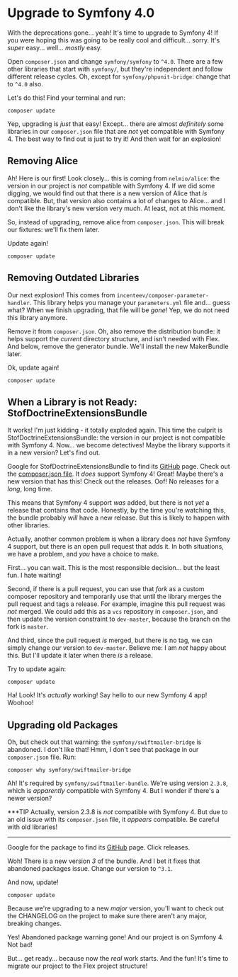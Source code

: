 # Upgrade to Symfony 4.0

With the deprecations gone... yeah! It's time to upgrade to Symfony 4! If you
were hoping this was going to be really cool and difficult... sorry. It's *super*
easy... well... *mostly* easy.

Open `composer.json` and change `symfony/symfony` to `^4.0`. There are a few other
libraries that start with `symfony/`, but they're independent and follow different
release cycles. Oh, except for `symfony/phpunit-bridge`: change that to `^4.0` also.

Let's do this! Find your terminal and run:

```terminal
composer update
```

Yep, upgrading is *just* that easy! Except... there are almost *definitely* some
libraries in our `composer.json` file that are *not* yet compatible with Symfony 4.
The best way to find out is just to try it! And then wait for an explosion!

## Removing Alice

Ah! Here is our first! Look closely... this is coming from `nelmio/alice`: the version
in our project is *not* compatible with Symfony 4. If we did some digging, we would
find out that there *is* a new version of Alice that *is* compatible. But, that version
also contains a lot of changes to Alice... and I don't like the library's new version
very much. At least, not at this moment.

So, instead of upgrading, remove alice from `composer.json`. This will break our
fixtures: we'll fix them later.

Update again!

```terminal-silent
composer update
```

## Removing Outdated Libraries

Our next explosion! This comes from `incenteev/composer-parameter-handler`. This
library helps you manage your `parameters.yml` file and... guess what? When we
finish upgrading, that file will be *gone*! Yep, we do not need this library anymore.

Remove it from `composer.json`. Oh, also remove the distribution bundle: it helps
support the *current* directory structure, and isn't needed with Flex. And below,
remove the generator bundle. We'll install the new MakerBundle later.

Ok, update again!

```terminal-silent
composer update
```

## When a Library is not Ready: StofDoctrineExtensionsBundle

It works! I'm just kidding - it totally exploded again. This time the culprit is
StofDoctrineExtensionsBundle: the version in our project is not compatible with Symfony
4. Now... we become detectives! Maybe the library supports it in a new version?
Let's find out.

Google for StofDoctrineExtensionsBundle to find its [GitHub](https://github.com/stof/StofDoctrineExtensionsBundle)
page. Check out the [composer.json file](https://github.com/stof/StofDoctrineExtensionsBundle/blob/4619e9d8190f19aac7c9e44f78d13710b7f2966a/composer.json#L16).
It *does* support Symfony 4! Great! Maybe there's a new version that has this! Check
out the releases. Oof! No releases for a *long*, long time.

This means that Symfony 4 support *was* added, but there is not *yet* a release
that contains that code. Honestly, by the time you're watching this, the bundle
probably *will* have a new release. But this is likely to happen with other libraries.

Actually, another common problem is when a library does *not* have Symfony 4 support,
but there is an open pull request that adds it. In both situations, we have a problem,
and *you* have a choice to make.

First... you can wait. This is the most responsible decision... but the least fun.
I hate waiting!

Second, if there is a pull request, you can use that *fork* as a custom composer
repository and temporarily use that until the library merges the pull request and
tags a release. For example, imagine this pull request was *not* merged. We could
add this as a `vcs` repository in `composer.json`, and then update the version constraint
to `dev-master`, because the branch on the fork is `master`.

And third, since the pull request *is* merged, but there is no tag, we can simply
change our version to `dev-master`. Believe me: I am *not* happy about this. But
I'll update it later when there *is* a release.

Try to update again:

```terminal-silent
composer update
```

Ha! Look! It's *actually* working! Say hello to our new Symfony 4 app! Woohoo!

## Upgrading old Packages

Oh, but check out that warning: the `symfony/swiftmailer-bridge` is abandoned. I
don't like that! Hmm, I don't see that package in our `composer.json` file. Run:

```terminal
composer why symfony/swiftmailer-bridge
```

Ah! It's required by `symfony/swiftmailer-bundle`. We're using version `2.3.8`,
which is *apparently* compatible with Symfony 4. But I wonder if there's a newer
version?

***TIP
Actually, version 2.3.8 is *not* compatible with Symfony 4. But due to an old issue
with its `composer.json` file, it *appears* compatible. Be careful with old libraries!
***

Google for the package to find its [GitHub](https://github.com/symfony/swiftmailer-bundle)
page. Click releases.

Woh! There is a new version *3* of the bundle. And I bet it fixes that abandoned
packages issue. Change our version to `^3.1`.

And now, update! 

```terminal-silent
composer update
```

Because we're upgrading to a new *major* version, you'll want to check out the
CHANGELOG on the project to make sure there aren't any major, breaking changes.

Yes! Abandoned package warning gone! And our project is on Symfony 4. Not bad!

But... get ready... because now the *real* work starts. And the fun! It's time to
migrate our project to the Flex project structure!
